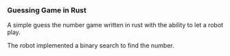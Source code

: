 ### Guessing Game in Rust

A simple guess the number game written in rust with the ability to let a robot play.

The robot implemented a binary search to find the number.